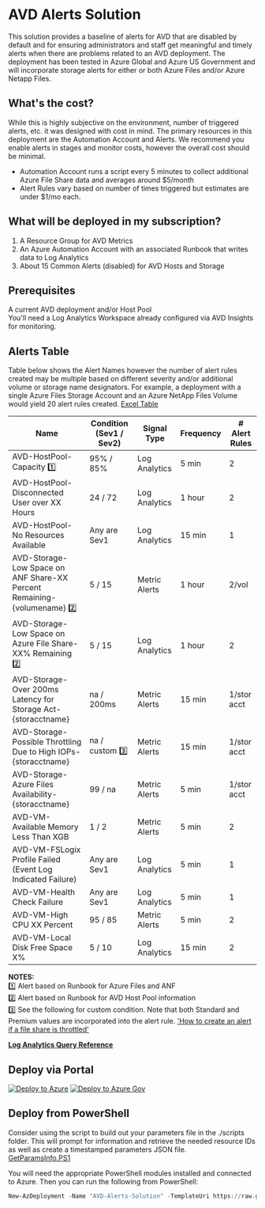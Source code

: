 # AVD Alerts Solution
This solution provides a baseline of alerts for AVD that are disabled by default and for ensuring administrators and staff get meaningful and timely alerts when there are problems related to an AVD deployment. The deployment has been tested in Azure Global and Azure US Government and will incorporate storage alerts for either or both Azure Files and/or Azure Netapp Files.

## What's the cost?
While this is highly subjective on the environment, number of triggered alerts, etc. it was designed with cost in mind. The primary resources in this deployment are the Automation Account and Alerts. We recommend you enable alerts in stages and monitor costs, however the overall cost should be minimal.  
- Automation Account runs a script every 5 minutes to collect additional Azure File Share data and averages around $5/month
- Alert Rules vary based on number of times triggered but estimates are under $1/mo each.

## What will be deployed in my subscription?
1. A Resource Group for AVD Metrics
2. An Azure Automation Account with an associated Runbook that writes data to Log Analytics
3. About 15 Common Alerts (disabled) for AVD Hosts and Storage

## Prerequisites
A current AVD deployment and/or Host Pool  
You'll need a Log Analytics Workspace already configured via AVD Insights for monitoring.  

## Alerts Table

Table below shows the Alert Names however the number of alert rules created may be multiple based on different severity and/or additional volume or storage name designators. For example, a deployment with a single Azure Files Storage Account and an Azure NetApp Files Volume would yield 20 alert rules created. [Excel Table](references\alerts.xlsx)

| Name                                                              | Condition (Sev1 / Sev2) |  Signal Type |  Frequency   |  # Alert Rules |
|---                                                                |---                      |---           |---           |---  
| AVD-HostPool-Capacity :one:                                       | 95% / 85%          | Log Analytics  |  5 min       |    2  |
| AVD-HostPool-Disconnected User over XX Hours                      | 24 / 72               | Log Analytics  |  1 hour      |   2  |
| AVD-HostPool-No Resources Available                               | Any are Sev1          | Log Analytics |  15 min      |  1   |
| AVD-Storage-Low Space on ANF Share-XX Percent Remaining-{volumename} :two: | 5 / 15               | Metric Alerts |   1 hour    |  2/vol  |
| AVD-Storage-Low Space on Azure File Share-XX% Remaining :two:     | 5 / 15                | Log Analytics  |   1 hour     |   2   |
| AVD-Storage-Over 200ms Latency for Storage Act-{storacctname}     | na / 200ms            | Metric Alerts |  15 min     |  1/stor acct |
| AVD-Storage-Possible Throttling Due to High IOPs-{storacctname}   | na / custom :three:   | Metric Alerts | 15 min        | 1/stor acct |
| AVD-Storage-Azure Files Availability-{storacctname}               | 99 / na               | Metric Alerts | 5 min         | 1/stor acct |
| AVD-VM-Available Memory Less Than XGB                             | 1 / 2                 | Metric Alerts | 5 min         |   2  |
| AVD-VM-FSLogix Profile Failed (Event Log Indicated Failure)       | Any are Sev1          | Log Analytics | 5 min         |   1  |
| AVD-VM-Health Check Failure                                       | Any are Sev1          | Log Analytics | 5 min         |   1  |
| AVD-VM-High CPU XX Percent                                        | 95 / 85               | Metric Alerts | 5 min         |   2  |
| AVD-VM-Local Disk Free Space X%                                   | 5 / 10                | Log Analytics | 15 min        |   2  |

__NOTES:__  
:one: Alert based on Runbook for Azure Files and ANF  
:two: Alert based on Runbook for AVD Host Pool information  
:three: See the following for custom condition. Note that both Standard and Premium values are incorporated into the alert rule. ['How to create an alert if a file share is throttled'](https://docs.microsoft.com/en-us/azure/storage/files/storage-troubleshooting-files-performance#how-to-create-an-alert-if-a-file-share-is-throttled)  

[**Log Analytics Query Reference**](AlertQueryReference.md)

## Deploy via Portal

[![Deploy to Azure](https://aka.ms/deploytoazurebutton)](https://portal.azure.com/#create/Microsoft.Template/uri/https%3A%2F%2Fraw.githubusercontent.com%2FJCoreMS%2FAVDAlerts%2Fmain%2Fsolution.json)
[![Deploy to Azure Gov](https://aka.ms/deploytoazuregovbutton)](https://portal.azure.us/#create/Microsoft.Template/uri/https%3A%2F%2Fraw.githubusercontent.com%2FJCoreMS%2FAVDAlerts%2Fmain%2Fsolution.json)

## Deploy from PowerShell
Consider using the script to build out your parameters file in the ./scripts folder. This will prompt for information and retrieve the needed resource IDs as well as create a timestamped parameters JSON file.  
[GetParamsInfo.PS1](./scripts/GetParamsInfo.ps1)

You will need the appropriate PowerShell modules installed and connected to Azure.  Then you can run the following from PowerShell:  
```PowerShell
New-AzDeployment -Name "AVD-Alerts-Solution" -TemplateUri https://raw.githubusercontent.com/JCoreMS/AVDAlerts/main/solution.json -TemplateParameterFile <YourParametersFile> -Location <region>
```
